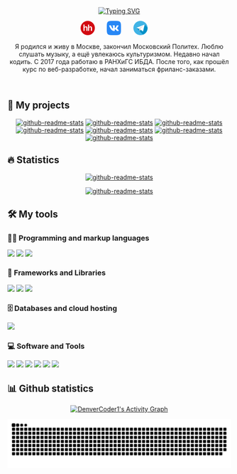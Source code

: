 <p align="center">
  <a href="https://git.io/typing-svg"><img src="https://readme-typing-svg.demolab.com?font=Fira+Code&duration=3000&color=aaa7dfd&width=270&lines=Hi+there+👋;+Welcome+to+my+GitHub" alt="Typing SVG" /></a>
</p>

<p align="center">
  <a href="https://hh.ru/resume/80424659ff021b134c0039ed1f34327a486673" target="_blank"><img width="32px" src="hh.png"/></a>
  &#8287;&#8287;&#8287;&#8287;&#8287;
  <a href="https://vk.com/coolzero93" alt="Dev Pro Tips Discussion & Support Server" target="_blank"><img width="32px" src="vk.png"/></a>
  &#8287;&#8287;&#8287;&#8287;&#8287;
  <a href="https://web.telegram.org/?legacy=1#/im?p=@MikhailKopchenov" target="_blank"><img width="32px" alt="Dev.to" title="DenverCoder1 Dev.to" src="tg.png"></a>
  &#8287;&#8287;&#8287;&#8287;&#8287;
</p>
<p align="center" width="50px">
  Я родился и живу в Москве,
  закончил Московский Политех. Люблю слушать музыку, а ещё увлекаюсь культуризмом.
  Недавно начал кодить. С 2017 года работаю в РАНХиГС ИБДА.
  После того, как прошёл курс  по веб-разработке,
  начал заниматься фриланс-заказами.
</p>
<br/>

## 📕 My projects

<p align="center">
  <a href="https://github.com/michaelkopchenov/movies-explorer-frontend"><img src="https://github-readme-stats.vercel.app/api/pin/?username=michaelkopchenov&repo=movies-explorer-frontend&show_icons=true&theme=material-palenight&border_radius=25" alt="github-readme-stats"></a>
  <a href="https://github.com/michaelkopchenov/movies-explorer-api"><img src="https://github-readme-stats.vercel.app/api/pin/?username=michaelkopchenov&repo=movies-explorer-api&show_icons=true&theme=material-palenight&border_radius=25" alt="github-readme-stats"></a>
  <a href="https://github.com/MichaelKopchenov/fast-digital-decision"><img src="https://github-readme-stats.vercel.app/api/pin/?username=michaelkopchenov&repo=fast-digital-decision&show_icons=true&theme=material-palenight&border_radius=25" alt="github-readme-stats"></a>
  <a href="https://github.com/MichaelKopchenov/react-mesto-api-full-gha"><img src="https://github-readme-stats.vercel.app/api/pin/?username=michaelkopchenov&repo=react-mesto-api-full-gha&show_icons=true&theme=material-palenight&border_radius=25" alt="github-readme-stats"></a>
  <a href="https://github.com/michaelkopchenov/russian-travel"><img src="https://github-readme-stats.vercel.app/api/pin/?username=michaelkopchenov&repo=russian-travel&show_icons=true&theme=material-palenight&border_radius=25" alt="github-readme-stats"></a>
  <a href="https://github.com/michaelkopchenov/how-to-learn"><img src="https://github-readme-stats.vercel.app/api/pin/?username=michaelkopchenov&repo=how-to-learn&show_icons=true&theme=material-palenight&border_radius=25" alt="github-readme-stats"></a>
  <a href="https://github.com/michaelkopchenov/portfolio"><img src="https://github-readme-stats.vercel.app/api/pin/?username=michaelkopchenov&repo=portfolio&show_icons=true&theme=material-palenight&border_radius=25" alt="github-readme-stats"></a>
</p>

## 🔥 Statistics

<p align="center">
  <a href="https://github.com/anuraghazra/github-readme-stats"><img src="https://github-readme-stats.vercel.app/api?username=michaelkopchenov&theme=cobalt" alt="github-readme-stats"></a>
  
</p>
<p align="center">
<a href="https://github.com/anuraghazra/github-readme-stats"><img src="https://github-readme-stats.vercel.app/api/top-langs/?username=michaelkopchenov&layout=compact&theme=shades-of-purple" alt="github-readme-stats"></a>
</p>

## 🛠️ My tools

### 👨‍💻 Programming and markup languages

<p>
    <img src="https://cdn.jsdelivr.net/gh/devicons/devicon/icons/css3/css3-original-wordmark.svg"  width="40"/>
    <img src="https://cdn.jsdelivr.net/gh/devicons/devicon/icons/html5/html5-original-wordmark.svg"  width="40"/>
    <img src="https://cdn.jsdelivr.net/gh/devicons/devicon/icons/javascript/javascript-original.svg"  width="40"/>
</p>

### 🧰 Frameworks and Libraries

<p>
    <img src="https://cdn.jsdelivr.net/gh/devicons/devicon/icons/react/react-original-wordmark.svg"  width="40"/>
    <img src="https://cdn.jsdelivr.net/gh/devicons/devicon/icons/express/express-original.svg"  width="40"/>
    <img src="https://cdn.jsdelivr.net/gh/devicons/devicon/icons/nodejs/nodejs-original.svg"  width="40"/>
</p>

### 🗄️ Databases and cloud hosting

<p>
    <img src="https://cdn.jsdelivr.net/gh/devicons/devicon/icons/mongodb/mongodb-original-wordmark.svg" width="40"/>
</p>

### 💻 Software and Tools

<p>
    <img src="https://cdn.jsdelivr.net/gh/devicons/devicon/icons/google/google-original.svg" width="40"/>
    <img src="https://cdn.jsdelivr.net/gh/devicons/devicon/icons/git/git-original.svg" width="40"/>
    <img src="https://cdn.jsdelivr.net/gh/devicons/devicon/icons/github/github-original-wordmark.svg" width="40"/>
    <img src="https://www.svgrepo.com/show/354202/postman-icon.svg" width="40"/>
    <img src="https://www.svgrepo.com/show/354388/stackoverflow.svg" width="60"/>
    <img src="https://cdn.jsdelivr.net/gh/devicons/devicon/icons/vscode/vscode-original.svg" width="40"/>
</p>

## 📊 Github statistics
<p align="center">
  <a href="https://github.com/ashutosh00710/github-readme-activity-graph"><img alt="DenverCoder1's Activity Graph" src="https://github-readme-streak-stats.herokuapp.com/?user=michaelkopchenov&theme=react" /></a>
</p>
<p align="center">
<img alt="DenverCoder1's Activity Graph" src="https://github.com/Platane/snk/raw/output/github-contribution-grid-snake.svg"/>
</p>
